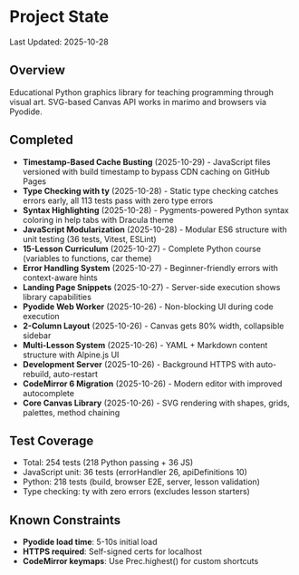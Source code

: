 # Project State

Last Updated: 2025-10-28

## Overview

Educational Python graphics library for teaching programming through visual art. SVG-based Canvas API works in marimo and browsers via Pyodide.

## Completed

- **Timestamp-Based Cache Busting** (2025-10-29) - JavaScript files versioned with build timestamp to bypass CDN caching on GitHub Pages
- **Type Checking with ty** (2025-10-28) - Static type checking catches errors early, all 113 tests pass with zero type errors
- **Syntax Highlighting** (2025-10-28) - Pygments-powered Python syntax coloring in help tabs with Dracula theme
- **JavaScript Modularization** (2025-10-28) - Modular ES6 structure with unit testing (36 tests, Vitest, ESLint)
- **15-Lesson Curriculum** (2025-10-27) - Complete Python course (variables to functions, car theme)
- **Error Handling System** (2025-10-27) - Beginner-friendly errors with context-aware hints
- **Landing Page Snippets** (2025-10-27) - Server-side execution shows library capabilities
- **Pyodide Web Worker** (2025-10-26) - Non-blocking UI during code execution
- **2-Column Layout** (2025-10-26) - Canvas gets 80% width, collapsible sidebar
- **Multi-Lesson System** (2025-10-26) - YAML + Markdown content structure with Alpine.js UI
- **Development Server** (2025-10-26) - Background HTTPS with auto-rebuild, auto-restart
- **CodeMirror 6 Migration** (2025-10-26) - Modern editor with improved autocomplete
- **Core Canvas Library** (2025-10-26) - SVG rendering with shapes, grids, palettes, method chaining

## Test Coverage

- Total: 254 tests (218 Python passing + 36 JS)
- JavaScript unit: 36 tests (errorHandler 26, apiDefinitions 10)
- Python: 218 tests (build, browser E2E, server, lesson validation)
- Type checking: ty with zero errors (excludes lesson starters)

## Known Constraints

- **Pyodide load time**: 5-10s initial load
- **HTTPS required**: Self-signed certs for localhost
- **CodeMirror keymaps**: Use Prec.highest() for custom shortcuts
